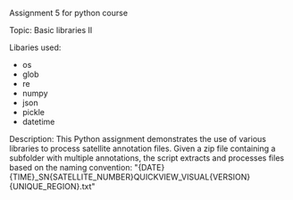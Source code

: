 Assignment 5 for python course

Topic: Basic libraries II

Libaries used:

* os
* glob
* re
* numpy
* json
* pickle
* datetime

Description:
This Python assignment demonstrates the use of various libraries to process satellite annotation files. 
Given a zip file containing a subfolder with multiple annotations, the script extracts and processes files based on the naming convention: "{DATE}{TIME}_SN{SATELLITE_NUMBER}QUICKVIEW_VISUAL{VERSION}{UNIQUE_REGION}.txt"


